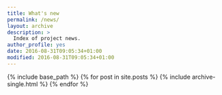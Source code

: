 ```yaml
---
title: What's new
permalink: /news/
layout: archive
description: >
  Index of project news.
author_profile: yes
date: 2016-08-31T09:05:34+01:00
modified: 2016-08-31T09:05:34+01:00
---
```


{% include base_path %}
{% for post in site.posts %}
  {% include archive-single.html %}
{% endfor %}
